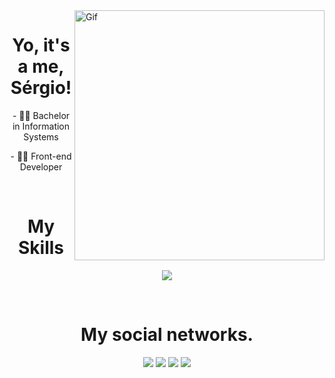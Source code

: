 <img align="right" alt="Gif" width="400" src="https://images-wixmp-ed30a86b8c4ca887773594c2.wixmp.com/f/06bc60cf-6baa-4c21-8a37-4331fdc2c597/dgnydj7-aea03a9d-f275-44a9-9095-9424d65674e8.gif?token=eyJ0eXAiOiJKV1QiLCJhbGciOiJIUzI1NiJ9.eyJzdWIiOiJ1cm46YXBwOjdlMGQxODg5ODIyNjQzNzNhNWYwZDQxNWVhMGQyNmUwIiwiaXNzIjoidXJuOmFwcDo3ZTBkMTg4OTgyMjY0MzczYTVmMGQ0MTVlYTBkMjZlMCIsIm9iaiI6W1t7InBhdGgiOiJcL2ZcLzA2YmM2MGNmLTZiYWEtNGMyMS04YTM3LTQzMzFmZGMyYzU5N1wvZGdueWRqNy1hZWEwM2E5ZC1mMjc1LTQ0YTktOTA5NS05NDI0ZDY1Njc0ZTguZ2lmIn1dXSwiYXVkIjpbInVybjpzZXJ2aWNlOmZpbGUuZG93bmxvYWQiXX0.Vrg_jWToGyD6VrkC9xC20q4OVuzAsm2Yk_cUgEWpfAY">

<h1 align="center">Yo, it's a me, Sérgio!</h1>
<div align="center">
	<p>- 👨‍🎓 Bachelor in Information Systems</p>
	<p>- 👨‍💻 Front-end Developer</p>
</div>
<br/>
<h1 align="center">My Skills</h1>
<p align="center">
  <a href="https://skillicons.dev">
    <img src="https://skillicons.dev/icons?i=tailwind,bootstrap,js,vue,nuxt,react,next,typescript,git"/>
  </a>
</p>
<br/>
<h1 align="center">My social networks.</h1>
<div align="center">   
	<a href="https://instagram.com/sergiohenrique.rr" target="_blank"><img src="https://img.shields.io/badge/-Instagram-%23E4405F?style=for-the-badge&logo=instagram&logoColor=white" target="_blank"></a>
  <a href = "mailto:sergiohenriquejrr@gmail.com"><img src="https://img.shields.io/badge/-Gmail-%23333?style=for-the-badge&logo=gmail&logoColor=white" target="_blank"></a>
  <a href="https://www.linkedin.com/in/sergiohrodrigues/" target="_blank"><img src="https://img.shields.io/badge/-LinkedIn-%230077B5?style=for-the-badge&logo=linkedin&logoColor=white" target="_blank"></a>   
  <a href="https://codepen.io/Sergin-coder" target="_blank"><img src="https://img.shields.io/badge/-CodePen-%23333?style=for-the-badge&logo=CodePen&logoColor=white" target="_blank"></a>
</div>
<br>
